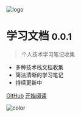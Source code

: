 ![logo](https://docsify.js.org/_media/icon.svg)

# 学习文档 <small>0.0.1</small>

> 个人技术学习笔记收集

- 多种技术栈文档收集
- 简洁清晰的学习笔记
- 持续更新中

[GitHub](https://github.com/michaelHoxxxxxxx/my-docs)
[开始阅读](#/)

<!-- 背景图片 -->
![color](#f0f0f0)
